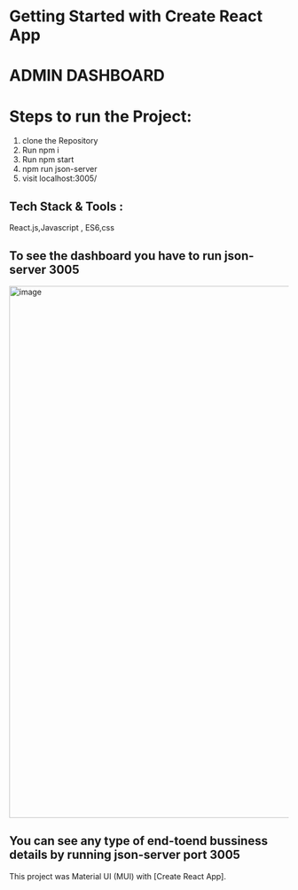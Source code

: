 # Getting Started with Create React App

# ADMIN DASHBOARD
# Steps to run the Project:
1. clone the Repository
2. Run npm i 
3. Run npm start
4. npm run json-server
5. visit localhost:3005/


## Tech Stack & Tools :
React.js,Javascript , ES6,css


<h2>To see the dashboard you have to run json-server 3005</h2>
<img width="960" alt="image" src="https://ibb.co/nmSntN2">

<h2>You can see any type of end-toend bussiness details by running json-server port 3005</h2>


This project was Material UI (MUI) with [Create React App].
